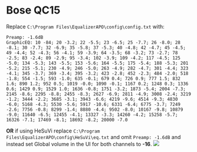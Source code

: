 # Bose QC15
Replace `C:\Program Files\EqualizerAPO\config\config.txt` with:
```
Preamp: -1.6dB
GraphicEQ: 10 -84; 20 -3.2; 22 -5.5; 23 -6.5; 25 -7.7; 26 -8.0; 28 -8.1; 30 -7.7; 32 -6.9; 35 -5.8; 37 -5.3; 40 -4.8; 42 -4.7; 45 -4.5; 49 -4.4; 52 -4.3; 56 -4.1; 59 -3.9; 64 -3.5; 68 -3.2; 73 -2.7; 78 -2.5; 83 -2.4; 89 -2.9; 95 -3.4; 102 -3.9; 109 -4.2; 117 -4.5; 125 -5.0; 134 -5.3; 143 -5.5; 153 -5.6; 164 -5.5; 175 -5.4; 188 -5.3; 201 -5.2; 215 -5.1; 230 -4.9; 246 -5.0; 263 -4.9; 282 -4.7; 301 -4.4; 323 -4.1; 345 -3.7; 369 -3.4; 395 -3.2; 423 -2.8; 452 -2.3; 484 -2.0; 518 -1.8; 554 -1.5; 593 -1.0; 635 -0.1; 679 0.4; 726 0.9; 777 1.5; 832 1.6; 890 1.2; 952 0.5; 1019 -0.0; 1090 -0.1; 1167 0.2; 1248 0.3; 1336 0.6; 1429 0.9; 1529 1.0; 1636 -0.8; 1751 -3.2; 1873 -5.4; 2004 -7.3; 2145 -8.6; 2295 -8.8; 2455 -8.3; 2627 -6.9; 2811 -4.9; 3008 -2.4; 3219 -1.2; 3444 -2.2; 3685 -3.1; 3943 -6.6; 4219 -9.6; 4514 -9.3; 4830 -6.0; 5168 -4.3; 5530 -5.6; 5917 -10.6; 6331 -6.4; 6775 -3.7; 7249 -2.6; 7756 -0.8; 8299 -1.4; 8880 -4.4; 9502 -8.0; 10167 -9.8; 10879 -9.0; 11640 -6.5; 12455 -4.1; 13327 -3.3; 14260 -4.2; 15258 -5.7; 16326 -7.1; 17469 -8.1; 18692 -8.2; 20000 -7.0
```
**OR** if using HeSuVi replace `C:\Program Files\EqualizerAPO\config\HeSuVi\eq.txt` and omit `Preamp: -1.6dB` and instead set Global volume in the UI for both channels to **-16**.
![](https://raw.githubusercontent.com/jaakkopasanen/AutoEq/master/results/Sonoma%20Model%20One/headphoncecom/onear/Bose%20QC15/Bose%20QC15.png)